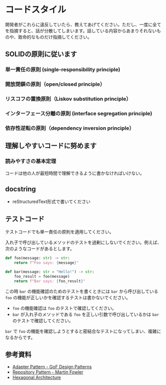 # コードスタイル

開発者がこれらに違反していたら、教えてあげてください。ただし、一度に全てを指摘すると、話が分散してしまいます。話している内容からあまりそれないものや、致命的なものだけ指摘してください。

## SOLIDの原則に従います

### 単一責任の原則 (single-responsibility principle)

### 開放閉鎖の原則（open/closed principle）

### リスコフの置換原則（Liskov substitution principle）

### インターフェース分離の原則 (interface segregation principle)

### 依存性逆転の原則（dependency inversion principle）

## 理解しやすいコードに努めます

### 読みやすさの基本定理

コードは他の人が最短時間で理解できるように書かなければいけない。

## docstring

- reStructuredText形式で書いてください

## テストコード

テストコードでも単一責任の原則を適用してください。

入れ子で呼び出しているメソッドのテストを過剰にしないでください。例えば、次のようなコードがあるとします。

```python
def foo(message: str) -> str:
    return f"Foo says: {message}"

def bar(message: str = "Hello!") -> str:
    foo_result = foo(message)
    return f"Bar says: {foo_result}"
```

この時 `bar` の機能確認のためのテストを書くときには `bar` から呼び出している `foo` の機能が正しいかを確認するテストは書かないでください。

- `foo` の機能確認は `foo` のテストで確認してください。
- `bar` が入れ子のメソッドである `foo` を正しい引数で呼び出しているかは `bar` のテストで確認してください。

`bar` で `foo` の機能を確認しようとすると密結合なテストになってしまい、複雑になるからです。

## 参考資料

- [Adapter Pattern - GoF Design Patterns](https://en.wikipedia.org/wiki/Adapter_pattern)
- [Repository Pattern - Martin Fowler](https://martinfowler.com/eaaCatalog/repository.html)
- [Hexagonal Architecture](https://alistair.cockburn.us/hexagonal-architecture/)
